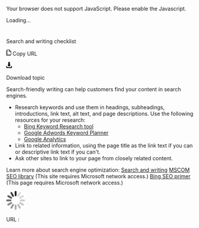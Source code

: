 Your browser does not support JavaScript. Please enable the Javascript.

Loading...

# 

Search and writing checklist

![Copy URL](search-writing-checklist_files/Copy.png)
Copy URL

![Download](search-writing-checklist_files/Download.png)

Download topic

Search-friendly writing can help customers find your content in search engines.

  - Research
    keywords and use them in headings, subheadings, introductions, link
    text, alt text, and page descriptions. Use the following resources for
    your research:
    <!-- end list -->
      - [Bing Keyword Research tool](http://www.bing.com/toolbox/keywords/)
      - [Google Adwords Keyword Planner](https://adwords.google.co.uk/KeywordPlanner?sourcedoc=%7b0C43A47E-BC20-44B3-A1E7-4FDC06EAF830%7d&file=Video%20Production%20Guide.docx&action=default)
      - [Google Analytics](https://analytics.google.com/analytics/web/)
    <!-- end list -->
  - Link to related information, using the page title as the link text if you can or descriptive link text if you can't.
  - Ask other sites to link to your page from closely related content.

Learn more about search engine optimization:
[Search and writing](https://worldready.cloudapp.net/Styleguide/Read?id=2700&topicid=36379)
[MSCOM SEO library](https://microsoft.sharepoint.com/sites/mscom/seo/Pages/default.aspx) (This site requires Microsoft network access.)
[Bing SEO primer](https://microsoft.sharepoint.com/teams/BingAPIs/SitePages/Bing%20SEO%20Primer.aspx) (This page requires Microsoft network access.)

![In progress](search-writing-checklist_files/activity-large.gif)

URL :
